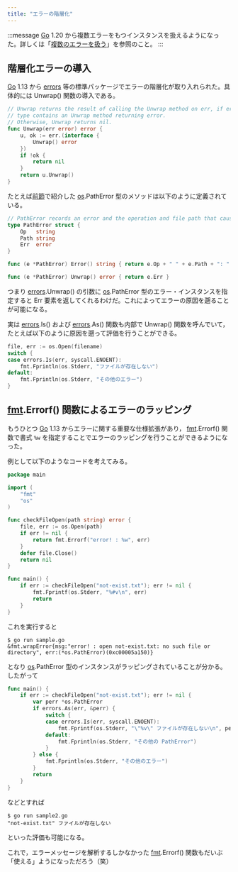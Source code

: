 ```yaml
---
title: "エラーの階層化"
---
```


:::message
[Go] 1.20 から複数エラーをもつインスタンスを扱えるようになった。詳しくは「[複数のエラーを扱う](./multi-error)」を参照のこと。
:::


## 階層化エラーの導入

[Go] 1.13 から [errors] 等の標準パッケージでエラーの階層化が取り入れられた。具体的には Unwrap() 関数の導入である。

```go:errors/wrap.go
// Unwrap returns the result of calling the Unwrap method on err, if err's
// type contains an Unwrap method returning error.
// Otherwise, Unwrap returns nil.
func Unwrap(err error) error {
    u, ok := err.(interface {
        Unwrap() error
    })
    if !ok {
        return nil
    }
    return u.Unwrap()
}
```

たとえば[前節](./evaluations)で紹介した [os].PathError 型のメソッドは以下のように定義されている。

```go:os/error.go
// PathError records an error and the operation and file path that caused it.
type PathError struct {
    Op   string
    Path string
    Err  error
}

func (e *PathError) Error() string { return e.Op + " " + e.Path + ": " + e.Err.Error() }

func (e *PathError) Unwrap() error { return e.Err }
```

つまり [errors].Unwrap() の引数に [os].PathError 型のエラー・インスタンスを指定すると Err 要素を返してくれるわけだ。これによってエラーの原因を遡ることが可能になる。

実は [errors].Is() および [errors].As() 関数も内部で Unwrap() 関数を呼んでいて，たとえば以下のように原因を遡って評価を行うことができる。

```go
file, err := os.Open(filename)
switch {
case errors.Is(err, syscall.ENOENT):
    fmt.Fprintln(os.Stderr, "ファイルが存在しない")
default:
    fmt.Fprintln(os.Stderr, "その他のエラー")
}
```

## [fmt].Errorf() 関数によるエラーのラッピング

もうひとつ [Go] 1.13 からエラーに関する重要な仕様拡張があり， [fmt].Errorf() 関数で書式 `%w` を指定することでエラーのラッピングを行うことができるようになった。

例として以下のようなコードを考えてみる。

```go:sample.go
package main

import (
    "fmt"
    "os"
)

func checkFileOpen(path string) error {
    file, err := os.Open(path)
    if err != nil {
        return fmt.Errorf("error! : %w", err)
    }
    defer file.Close()
    return nil
}

func main() {
    if err := checkFileOpen("not-exist.txt"); err != nil {
        fmt.Fprintf(os.Stderr, "%#v\n", err)
        return
    }
}
```

これを実行すると

```
$ go run sample.go 
&fmt.wrapError{msg:"error! : open not-exist.txt: no such file or directory", err:(*os.PathError)(0xc00005a150)}
```

となり [os].PathError 型のインスタンスがラッピングされていることが分かる。したがって

```go:sample2.go
func main() {
    if err := checkFileOpen("not-exist.txt"); err != nil {
        var perr *os.PathError
        if errors.As(err, &perr) {
            switch {
            case errors.Is(err, syscall.ENOENT):
                fmt.Fprintf(os.Stderr, "\"%v\" ファイルが存在しない\n", perr.Path)
            default:
                fmt.Fprintln(os.Stderr, "その他の PathError")
            }
        } else {
            fmt.Fprintln(os.Stderr, "その他のエラー")
        }
        return
    }
}
```

などとすれば

```
$ go run sample2.go 
"not-exist.txt" ファイルが存在しない
```

といった評価も可能になる。

これで，エラーメッセージを解析するしかなかった [fmt].Errorf() 関数もだいぶ「使える」ようになっただろう（笑）

[Go]: https://go.dev/ "The Go Programming Language"
[io]: https://pkg.go.dev/io/ "io - The Go Programming Language"
[errors]: https://pkg.go.dev/errors/ "errors - The Go Programming Language"
[os]: https://pkg.go.dev/os/ "os - The Go Programming Language"
[fmt]: https://pkg.go.dev/fmt/ "fmt - The Go Programming Language"
[conversion]: https://go.dev/ref/spec#Conversions "The Go Programming Language Specification - The Go Programming Language"
[type assertion]: https://go.dev/ref/spec#Type_assertions "The Go Programming Language Specification - The Go Programming Language"
<!-- eof -->
